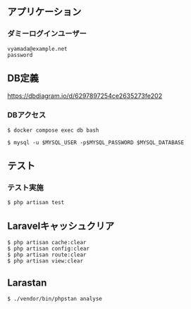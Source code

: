 ## アプリケーション

### ダミーログインユーザー

```
vyamada@example.net
password
```

## DB定義

https://dbdiagram.io/d/6297897254ce2635273fe202

### DBアクセス

```
$ docker compose exec db bash

$ mysql -u $MYSQL_USER -p$MYSQL_PASSWORD $MYSQL_DATABASE
```

## テスト

### テスト実施

```
$ php artisan test
```


## Laravelキャッシュクリア

```
$ php artisan cache:clear
$ php artisan config:clear
$ php artisan route:clear
$ php artisan view:clear
```

## Larastan

```
$ ./vendor/bin/phpstan analyse
```